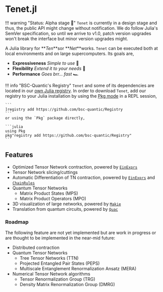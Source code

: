 # Tenet.jl

!!! warning "Status: Alpha stage 🚧"
    `Tenet` is currently in a design stage and thus, the public API might change without notification. We do follow Julia's SemVer specification, so until we arrive to v1.0, patch version upgrades won't break the interface but minor version upgrades might.

A Julia library for **_Ten_**sor **_Net_**works. `Tenet` can be executed both at local environments and on large supercomputers. Its goals are,

- **Expressiveness** _Simple to use_ 👶
- **Flexibility** _Extend it to your needs_ 🔧
- **Performance** _Goes brr... fast_ 🏎️

!!! info "BSC-Quantic's Registry"
    `Tenet` and some of its dependencies are located in our [own Julia registry](https://github.com/bsc-quantic/Registry).
    In order to download `Tenet`, add our registry to your Julia installation by using the [Pkg mode](https://docs.julialang.org/en/v1/stdlib/REPL/#Pkg-mode) in a REPL session,

    ```
    ]registry add https://github.com/bsc-quantic/Registry
    ```
    or using the `Pkg` package directly,

    ```julia
    using Pkg
    pkg"registry add https://github.com/bsc-quantic/Registry"
    ```

## Features

- Optimized Tensor Network contraction, powered by [`EinExprs`](https://github.com/bsc-quantic/EinExprs.jl)
- Tensor Network slicing/cuttings
- Automatic Differentiation of TN contraction, powered by [`EinExprs`](https://github.com/bsc-quantic/EinExprs.jl) and [`ChainRules`](https://github.com/JuliaDiff/ChainRulesCore.jl)
- Quantum Tensor Networks
  - Matrix Product States (MPS)
  - Matrix Product Operators (MPO)
- 3D visualization of large networks, powered by [`Makie`](https://github.com/MakieOrg/Makie.jl)
- Translation from quantum circuits, powered by [`Quac`](https://github.com/bsc-quantic/Quac.jl)

### Roadmap

The following feature are not yet implemented but are work in progress or are thought to be implemented in the near-mid future:

- Distributed contraction
- Quantum Tensor Networks
  - Tree Tensor Networks (TTN)
  - Projected Entangled Pair States (PEPS)
  - Multiscale Entanglement Renormalization Ansatz (MERA)
- Numerical Tensor Network algorithms
  - Tensor Renormalization Group (TRG)
  - Density Matrix Renormalization Group (DMRG)
